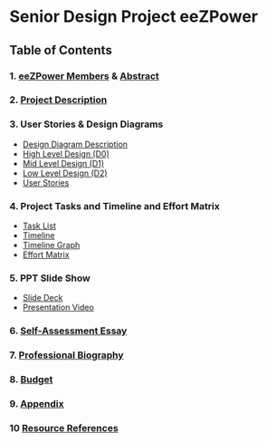 # Senior Design Project eeZPower
## Table of Contents
### 1. [eeZPower Members](../main/Assignments/Project_Description.md#team-members) & [Abstract]( ../main/Assignments/Project_Description.md#abstract)
### 2. [Project Description](../main/Assignments/Project_Description.md#project-description)
### 3. User Stories & Design Diagrams
- [Design Diagram Description](../main/Assignments/Design_Diagrams/Design_Description.md)
- [High Level Design (D0)](../main/Assignments/Design_Diagrams/D0.png) <br>
- [Mid Level Design (D1)](../main/Assignments/Design_Diagrams/D1.png) <br>
- [Low Level Design (D2)](../main/Assignments/Design_Diagrams/D2.png) <br>
- [User Stories](../main/Assignments/User_Stories.md#user-stories)
### 4. Project Tasks and Timeline and Effort Matrix
- [Task List](../main/Assignments/Task_List.md#task-list) <br>
- [Timeline](../main/Assignments/Milestones_Timeline_EffortMatrix/Timeline.md) <br>
- [Timeline Graph](../main/Assignments/Milestones_Timeline_EffortMatrix/Timeline_Graph.PNG) <br>
- [Effort Matrix](../main/Assignments/Milestones_Timeline_EffortMatrix/EffortMatrix.md)
### 5. PPT Slide Show
- [Slide Deck](https://mailuc-my.sharepoint.com/:p:/g/personal/sowardse_mail_uc_edu/ESL88kLFyiRMr7FFkHLNQtYBgWce9nm41Ck0X09JEaWZwg?e=yXnJ50) <br>
- [Presentation Video](https://mailuc-my.sharepoint.com/:v:/g/personal/sowardse_mail_uc_edu/Ee-neRmtJUdDhbP5sGOfbPYBOvK74LlEmz0pQi676Uf0OQ?e=8Ix0BB)
### 6. [Self-Assessment Essay](../main/Assignments/HW_Essays/Individual_Capstone)
### 7. [Professional Biography](../main/Assignments/Professional_Bios/Stone_Soward_Bio.md#stone-soward)
### 8. [Budget](../main/Assignments/Budget.md)
### 9. [Appendix](../main/Assignments/Appendix.md#project-components)
### 10 [Resource References](../main/Assignments)
